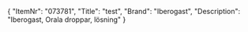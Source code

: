 {
  "ItemNr": "073781",
  "Title": "test",
  "Brand": "Iberogast",
  "Description": "Iberogast, Orala droppar, lösning"
}